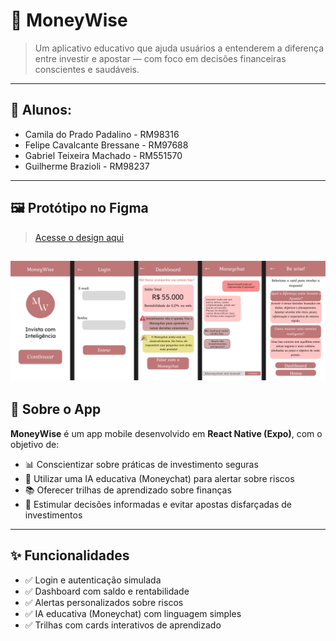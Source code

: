 # 💼 MoneyWise

> Um aplicativo educativo que ajuda usuários a entenderem a diferença entre investir e apostar — com foco em decisões financeiras conscientes e saudáveis.

---

## 🚀 Alunos:
- Camila do Prado Padalino - RM98316
- Felipe Cavalcante Bressane - RM97688
- Gabriel Teixeira Machado - RM551570
- Guilherme Brazioli - RM98237

---

## 🖼️ Protótipo no Figma

> [Acesse o design aqui](https://www.figma.com/proto/JWp8bp8wZR4vII4Y3cy529/MoneyWise-App?node-id=3-2&t=Ai8ybSaRkaZMok2K-1)

![MoneyWise Preview](./assets/MoneyWise%20App.jpg)
---

## 📱 Sobre o App

**MoneyWise** é um app mobile desenvolvido em **React Native (Expo)**, com o objetivo de:

- 📊 Conscientizar sobre práticas de investimento seguras
- 🤖 Utilizar uma IA educativa (Moneychat) para alertar sobre riscos
- 📚 Oferecer trilhas de aprendizado sobre finanças
- 🧠 Estimular decisões informadas e evitar apostas disfarçadas de investimentos

---

## ✨ Funcionalidades

- ✅ Login e autenticação simulada
- ✅ Dashboard com saldo e rentabilidade
- ✅ Alertas personalizados sobre riscos
- ✅ IA educativa (Moneychat) com linguagem simples
- ✅ Trilhas com cards interativos de aprendizado
